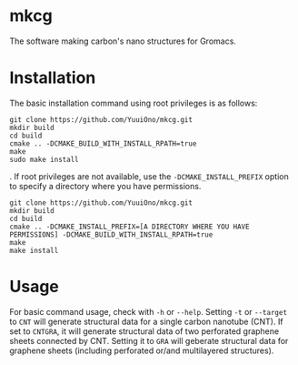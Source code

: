 # mkcg
The software making carbon's nano structures for Gromacs.

# Installation
The basic installation command using root privileges is as follows:
```
git clone https://github.com/YuuiOno/mkcg.git
mkdir build
cd build
cmake .. -DCMAKE_BUILD_WITH_INSTALL_RPATH=true
make
sudo make install
```
. If root privileges are not available, use the `-DCMAKE_INSTALL_PREFIX` option to specify a directory where you have permissions.
```
git clone https://github.com/YuuiOno/mkcg.git
mkdir build
cd build
cmake .. -DCMAKE_INSTALL_PREFIX=[A DIRECTORY WHERE YOU HAVE PERMISSIONS] -DCMAKE_BUILD_WITH_INSTALL_RPATH=true
make
make install
```
# Usage
For basic command usage, check with `-h` or `--help`. Setting `-t` or `--target` to `CNT` will generate structural data for a single carbon nanotube (CNT). If set to `CNTGRA`, it will generate structural data of two perforated graphene sheets connected by CNT. Setting it to `GRA` will geberate structural data for graphene sheets (including perforated or/and multilayered structures).
